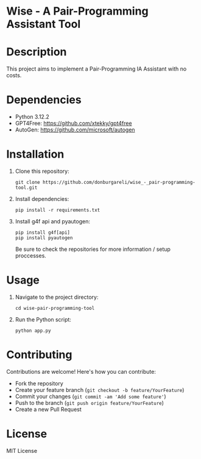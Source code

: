 # Wise - A Pair-Programming Assistant Tool

# Description
This project aims to implement a Pair-Programming IA Assistant with no costs.

# Dependencies
- Python 3.12.2
- GPT4Free: https://github.com/xtekky/gpt4free
- AutoGen: https://github.com/microsoft/autogen
  
# Installation
1. Clone this repository:
   ```
   git clone https://github.com/donburgareli/wise_-_pair-programming-tool.git
   ```

2. Install dependencies:
   ```
   pip install -r requirements.txt
   ```

3. Install g4f api and pyautogen:
   ```
   pip install g4f[api]
   pip install pyautogen
   ```
   Be sure to check the repositories for more information / setup proccesses.
   
# Usage
1. Navigate to the project directory:
   ```
   cd wise-pair-programming-tool
   ```

2. Run the Python script:
   ```
   python app.py
   ```

# Contributing
Contributions are welcome! Here's how you can contribute:
- Fork the repository
- Create your feature branch (`git checkout -b feature/YourFeature`)
- Commit your changes (`git commit -am 'Add some feature'`)
- Push to the branch (`git push origin feature/YourFeature`)
- Create a new Pull Request

# License

MIT License
